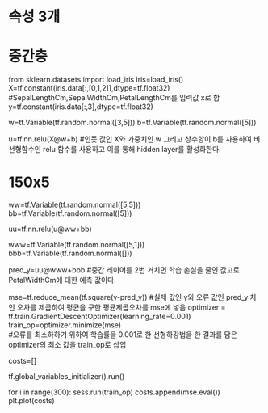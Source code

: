 # 속성 3개
# 중간층
from sklearn.datasets import load_iris
iris=load_iris()
X=tf.constant(iris.data[:,[0,1,2]],dtype=tf.float32) #SepalLengthCm,SepalWidthCm,PetalLengthCm를 입력값 x로 함
y=tf.constant(iris.data[:,3],dtype=tf.float32)

w=tf.Variable(tf.random.normal([3,5]))
b=tf.Variable(tf.random.normal([5]))

u=tf.nn.relu(X@w+b) 
#인풋 값인 X와 가중치인 w 그리고 상수항이 b를 사용하여 비선형함수인 relu 함수를 사용하고 이를 통해
hidden layer를 활성화한다.

# 150x5
ww=tf.Variable(tf.random.normal([5,5]))
bb=tf.Variable(tf.random.normal([5]))

uu=tf.nn.relu(u@ww+bb)

www=tf.Variable(tf.random.normal([5,1]))
bbb=tf.Variable(tf.random.normal([]))

pred_y=uu@www+bbb 
#중간 레이어를 2번 거치면 학습 손실을 줄인 값고로 PetalWidthCm에 대한 예측 값이다.

mse=tf.reduce_mean(tf.square(y-pred_y)) 
#실제 값인 y와 오류 값인 pred_y 차인 오차를 제곱하여 평균을 구한 평균제곱오차를 mse에 넣음
optimizer = tf.train.GradientDescentOptimizer(learning_rate=0.001) 
train_op=optimizer.minimize(mse)  
#오류를 최소하하기 위하여 학습률을 0.001로 한 선형하강법을 한 결과를 담은 optimizer의 최소 값을 train_op로 삽입  

costs=[]

tf.global_variables_initializer().run()

for i in range(300):
    sess.run(train_op)
    costs.append(mse.eval())
plt.plot(costs)
